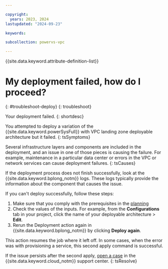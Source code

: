 ```yaml
---

copyright:
  years: 2023, 2024
lastupdated: "2024-09-23"

keywords:

subcollection: powervs-vpc

---
```


{{site.data.keyword.attribute-definition-list}}

# My deployment failed, how do I proceed?
{: #troubleshoot-deploy}
{: troubleshoot}

Your deployment failed.
{: shortdesc}

You attempted to deploy a variation of the {{site.data.keyword.powerSysFull}} with VPC landing zone deployable architecture but it failed.
{: tsSymptoms}

Several infrastructure layers and components are included in the deployment, and an issue in one of those pieces is causing the failure. For example, maintenance in a particular data center or errors in the VPC or network services can cause deployment failures.
{: tsCauses}

If the deployment process does not finish successfully, look at the {{site.data.keyword.bplong_notm}} logs. These logs typically provide the information about the component that causes the issue.

If you can't deploy successfully, follow these steps:

1.  Make sure that you comply with the prerequisites in the [planning](/docs/powervs-vpc?topic=powervs-vpc-plan)
1.  Check the values of the inputs.
    For example, from the **Configurations** tab in your project, click the name of your deployable architecture > **Edit**.
1.  Rerun the Deployment action again in {{site.data.keyword.bplong_notm}} by clicking **Deploy again**.

This action resumes the job where it left off. In some cases, when the error was with provisioning a service, this second apply command is successful.

If the issue persists after the second apply, [open a case](/docs/powervs-vpc?topic=powervs-vpc-help-support#support-case-details) in the {{site.data.keyword.cloud_notm}} support center.
{: tsResolve}
